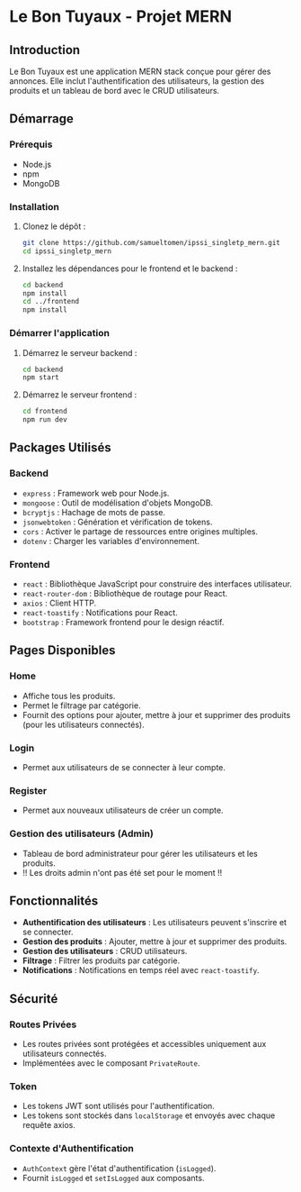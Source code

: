 # Le Bon Tuyaux - Projet MERN

## Introduction

Le Bon Tuyaux est une application MERN stack conçue pour gérer des annonces. Elle inclut l'authentification des
utilisateurs, la gestion des produits et un tableau de bord avec le CRUD utilisateurs.

## Démarrage

### Prérequis

- Node.js
- npm
- MongoDB

### Installation

1. Clonez le dépôt :
   ```bash
   git clone https://github.com/samueltomen/ipssi_singletp_mern.git
   cd ipssi_singletp_mern
   ```

2. Installez les dépendances pour le frontend et le backend :
   ```bash
   cd backend
   npm install
   cd ../frontend
   npm install
   ```

### Démarrer l'application

1. Démarrez le serveur backend :
   ```bash
   cd backend
   npm start
   ```

2. Démarrez le serveur frontend :
   ```bash
   cd frontend
   npm run dev
   ```

## Packages Utilisés

### Backend

- `express` : Framework web pour Node.js.
- `mongoose` : Outil de modélisation d'objets MongoDB.
- `bcryptjs` : Hachage de mots de passe.
- `jsonwebtoken` : Génération et vérification de tokens.
- `cors` : Activer le partage de ressources entre origines multiples.
- `dotenv` : Charger les variables d'environnement.

### Frontend

- `react` : Bibliothèque JavaScript pour construire des interfaces utilisateur.
- `react-router-dom` : Bibliothèque de routage pour React.
- `axios` : Client HTTP.
- `react-toastify` : Notifications pour React.
- `bootstrap` : Framework frontend pour le design réactif.

## Pages Disponibles

### Home

- Affiche tous les produits.
- Permet le filtrage par catégorie.
- Fournit des options pour ajouter, mettre à jour et supprimer des produits (pour les utilisateurs connectés).

### Login

- Permet aux utilisateurs de se connecter à leur compte.

### Register

- Permet aux nouveaux utilisateurs de créer un compte.

### Gestion des utilisateurs (Admin)

- Tableau de bord administrateur pour gérer les utilisateurs et les produits.
- !! Les droits admin n'ont pas été set pour le moment !!

## Fonctionnalités

- **Authentification des utilisateurs** : Les utilisateurs peuvent s'inscrire et se connecter.
- **Gestion des produits** : Ajouter, mettre à jour et supprimer des produits.
- **Gestion des utilisateurs** : CRUD utilisateurs.
- **Filtrage** : Filtrer les produits par catégorie.
- **Notifications** : Notifications en temps réel avec `react-toastify`.

## Sécurité

### Routes Privées

- Les routes privées sont protégées et accessibles uniquement aux utilisateurs connectés.
- Implémentées avec le composant `PrivateRoute`.

### Token

- Les tokens JWT sont utilisés pour l'authentification.
- Les tokens sont stockés dans `localStorage` et envoyés avec chaque requête axios.

### Contexte d'Authentification

- `AuthContext` gère l'état d'authentification (`isLogged`).
- Fournit `isLogged` et `setIsLogged` aux composants.
